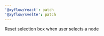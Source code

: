 ```yaml
---
'@xyflow/react': patch
'@xyflow/svelte': patch
---
```


Reset selection box when user selects a node

